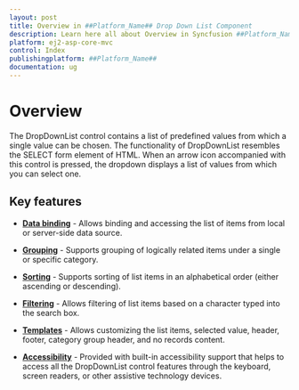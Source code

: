 ```yaml
---
layout: post
title: Overview in ##Platform_Name## Drop Down List Component
description: Learn here all about Overview in Syncfusion ##Platform_Name## Drop Down List component and more.
platform: ej2-asp-core-mvc
control: Index
publishingplatform: ##Platform_Name##
documentation: ug
---
```



# Overview

The DropDownList control contains a list of predefined values from which a single value can be chosen. The functionality of DropDownList resembles the SELECT form element of HTML. When an arrow icon accompanied with this control is pressed, the dropdown displays a list of values from which you can select one.

## Key features

* **[Data binding](./data-binding/)** - Allows binding and accessing the list of items from local or server-side data source.

* **[Grouping](./grouping/)** -  Supports grouping of logically related items under a single or specific category.

* **[Sorting](https://help.syncfusion.com/cr/cref_files/aspnetcore-js2/Syncfusion.EJ2~Syncfusion.EJ2.DropDowns.DropDownList~SortOrder.html)** - Supports sorting of list items in an alphabetical order (either ascending or descending).

* **[Filtering](./filtering/)** - Allows filtering of list items based on a character typed into the search box.

* **[Templates](./templates/)** - Allows customizing the list items, selected value, header, footer, category group header, and no records content.

* **[Accessibility](./accessibility/)** - Provided with built-in accessibility support that helps to access all the DropDownList control features through the keyboard, screen readers, or other assistive technology devices.